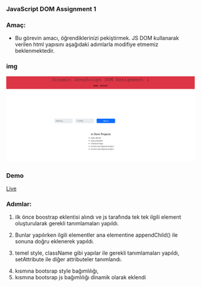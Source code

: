 ### JavaScript DOM Assignment 1

### Amaç:

- Bu görevin amacı, öğrendiklerinizi pekiştirmek. JS DOM kullanarak verilen html yapısını aşağıdaki adımlarla modifiye etmemiz beklenmektedir. 

### img
![Before](./image.png)

### Demo
[Live](https://yavuzahmet1.github.io/fullstack-clarusway/frontend/homeworks/14-DOM-assignment/)

### Adımlar:

1. ilk önce boostrap eklentisi alındı ve js tarafında tek tek ilgili element oluşturularak gerekli tanımlamaları yapıldı.

2. Bunlar yapılırken ilgili elementler ana elementine appendChild() ile sonuna doğru eklenerek yapıldı. 
 
3. temel style, className gibi yapılar ile gerekli tanımlamaları yapıldı, setAttribute ile diğer attributeler tanımlandı.

4. <head> kısmına bootsrap style bağımlılığı,

5. <body> kısmına bootsrap js bağımlılığı dinamik olarak eklendi
